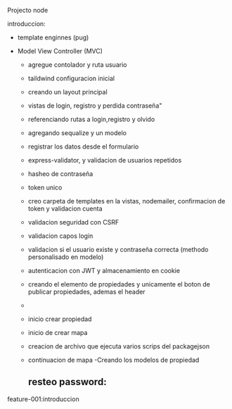 Projecto node

introduccion:

- template enginnes (pug)
- Model View Controller (MVC)

  - agregue contolador y ruta usuario
  - taildwind configuracion inicial
  - creando un layout principal
  - vistas de login, registro y perdida contraseña"
  - referenciando rutas a login,registro y olvido
  - agregando sequalize y un modelo
  - registrar los datos desde el formulario
  - express-validator, y validacion de usuarios repetidos
  - hasheo de contraseña
  - token unico
  - creo carpeta de templates en la vistas, nodemailer, confirmacion de token y validacion cuenta
  - validacion seguridad con CSRF
  - validacion capos login
  - validacion si el usuario existe y contraseña correcta (methodo personalisado en modelo)
  - autenticacion con JWT y almacenamiento en cookie
  - creando el elemento de propiedades y unicamente el boton de publicar propiedades, ademas el header
  - 
  - inicio crear propiedad
  - inicio de crear mapa
  - creacion de archivo que ejecuta varios scrips del packagejson
  - continuacion de mapa
  -Creando los modelos de propiedad


    ## resteo password:

feature-001:introduccion
